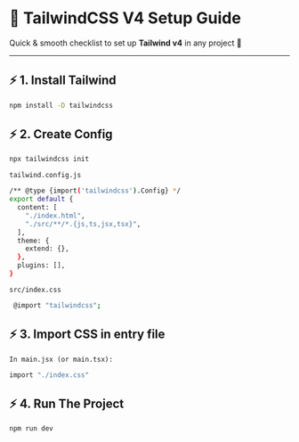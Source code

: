 # 🌊 TailwindCSS V4 Setup Guide  

Quick & smooth checklist to set up **Tailwind v4** in any project 🚀  

---

## ⚡ 1. Install Tailwind
```bash
npm install -D tailwindcss
```
## ⚡ 2. Create Config
```bash
npx tailwindcss init
```
<code>tailwind.config.js</code>

```bash
/** @type {import('tailwindcss').Config} */
export default {
  content: [
    "./index.html",
    "./src/**/*.{js,ts,jsx,tsx}",
  ],
  theme: {
    extend: {},
  },
  plugins: [],
}
```

<code>src/index.css</code>
```bash
 @import "tailwindcss";
```
  
## ⚡ 3. Import CSS in entry file
  <code>In main.jsx (or main.tsx):</code>
  ```bash
  import "./index.css"
  ```
## ⚡ 4. Run The Project
```bash
npm run dev
```
